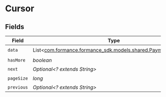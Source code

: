 # Cursor


## Fields

| Field                                                                                                   | Type                                                                                                    | Required                                                                                                | Description                                                                                             | Example                                                                                                 |
| ------------------------------------------------------------------------------------------------------- | ------------------------------------------------------------------------------------------------------- | ------------------------------------------------------------------------------------------------------- | ------------------------------------------------------------------------------------------------------- | ------------------------------------------------------------------------------------------------------- |
| `data`                                                                                                  | List<[com.formance.formance_sdk.models.shared.PaymentsAccount](../../models/shared/PaymentsAccount.md)> | :heavy_check_mark:                                                                                      | N/A                                                                                                     |                                                                                                         |
| `hasMore`                                                                                               | *boolean*                                                                                               | :heavy_check_mark:                                                                                      | N/A                                                                                                     | false                                                                                                   |
| `next`                                                                                                  | *Optional<? extends String>*                                                                            | :heavy_minus_sign:                                                                                      | N/A                                                                                                     |                                                                                                         |
| `pageSize`                                                                                              | *long*                                                                                                  | :heavy_check_mark:                                                                                      | N/A                                                                                                     | 15                                                                                                      |
| `previous`                                                                                              | *Optional<? extends String>*                                                                            | :heavy_minus_sign:                                                                                      | N/A                                                                                                     | YXVsdCBhbmQgYSBtYXhpbXVtIG1heF9yZXN1bHRzLol=                                                            |